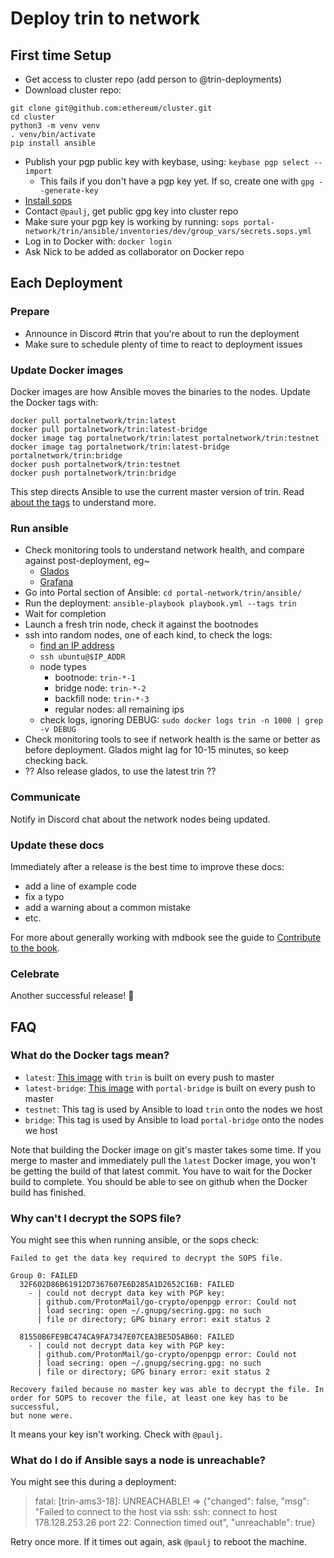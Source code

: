 # Deploy trin to network

## First time Setup
- Get access to cluster repo (add person to @trin-deployments)
- Download cluster repo:
```shell=
git clone git@github.com:ethereum/cluster.git
cd cluster
python3 -m venv venv
. venv/bin/activate
pip install ansible
```
- Publish your pgp public key with keybase, using: `keybase pgp select --import`
  - This fails if you don't have a pgp key yet. If so, create one with `gpg --generate-key`
- [Install sops](https://github.com/getsops/sops)
- Contact `@paulj`, get public gpg key into cluster repo
- Make sure your pgp key is working by running:
  ```sops portal-network/trin/ansible/inventories/dev/group_vars/secrets.sops.yml```
- Log in to Docker with: `docker login`
- Ask Nick to be added as collaborator on Docker repo

## Each Deployment

### Prepare
- Announce in Discord #trin that you're about to run the deployment
- Make sure to schedule plenty of time to react to deployment issues

### Update Docker images
Docker images are how Ansible moves the binaries to the nodes. Update the Docker tags with:
```shell=
docker pull portalnetwork/trin:latest
docker pull portalnetwork/trin:latest-bridge
docker image tag portalnetwork/trin:latest portalnetwork/trin:testnet
docker image tag portalnetwork/trin:latest-bridge portalnetwork/trin:bridge
docker push portalnetwork/trin:testnet
docker push portalnetwork/trin:bridge
```

This step directs Ansible to use the current master version of trin. Read [about the tags](#what-do-the-docker-tags-mean) to understand more.

### Run ansible
- Check monitoring tools to understand network health, and compare against post-deployment, eg~
    - [Glados](http://glados.ethportal.net/content/)
    - [Grafana](https://trin-bench.ethdevops.io/d/e23mBdEVk/trin-metrics?orgId=1)
- Go into Portal section of Ansible: `cd portal-network/trin/ansible/`
- Run the deployment: `ansible-playbook playbook.yml --tags trin`
- Wait for completion
- Launch a fresh trin node, check it against the bootnodes
- ssh into random nodes, one of each kind, to check the logs:
	- [find an IP address](https://github.com/ethereum/cluster/blob/master/portal-network/trin/ansible/inventories/dev/inventory.yml)
	- `ssh ubuntu@$IP_ADDR`
	- node types
		- bootnode: `trin-*-1`
		- bridge node: `trin-*-2`
		- backfill node: `trin-*-3`
		- regular nodes: all remaining ips
  - check logs, ignoring DEBUG: `sudo docker logs trin -n 1000 | grep -v DEBUG`
- Check monitoring tools to see if network health is the same or better as before deployment. Glados might lag for 10-15 minutes, so keep checking back.
- ?? Also release glados, to use the latest trin ??

### Communicate

Notify in Discord chat about the network nodes being updated.

### Update these docs

Immediately after a release is the best time to improve these docs:
- add a line of example code
- fix a typo
- add a warning about a common mistake
- etc.

For more about generally working with mdbook see the guide to [Contribute to
the book](/developers/contributing/book.md).

### Celebrate

Another successful release! 🎉

## FAQ
### What do the Docker tags mean?

- `latest`: [This image](https://github.com/ethereum/trin/blob/master/docker/Dockerfile) with `trin` is built on every push to master
- `latest-bridge`: [This image](https://github.com/ethereum/trin/blob/master/docker/Dockerfile.bridge) with `portal-bridge` is built on every push to master
- `testnet`: This tag is used by Ansible to load `trin` onto the nodes we host
- `bridge`: This tag is used by Ansible to load `portal-bridge` onto the nodes we host

Note that building the Docker image on git's master takes some time. If you merge to master and immediately pull the `latest` Docker image, you won't be getting the build of that latest commit. You have to wait for the Docker build to complete. You should be able to see on github when the Docker build has finished.

### Why can't I decrypt the SOPS file?

You might see this when running ansible, or the sops check:
```shell=
Failed to get the data key required to decrypt the SOPS file.

Group 0: FAILED
  32F602D86B61912D7367607E6D285A1D2652C16B: FAILED
    - | could not decrypt data key with PGP key:
      | github.com/ProtonMail/go-crypto/openpgp error: Could not
      | load secring: open ~/.gnupg/secring.gpg: no such
      | file or directory; GPG binary error: exit status 2

  81550B6FE9BC474CA9FA7347E07CEA3BE5D5AB60: FAILED
    - | could not decrypt data key with PGP key:
      | github.com/ProtonMail/go-crypto/openpgp error: Could not
      | load secring: open ~/.gnupg/secring.gpg: no such
      | file or directory; GPG binary error: exit status 2

Recovery failed because no master key was able to decrypt the file. In
order for SOPS to recover the file, at least one key has to be successful,
but none were.
```
It means your key isn't working. Check with `@paulj`.

### What do I do if Ansible says a node is unreachable?
You might see this during a deployment:
> fatal: [trin-ams3-18]: UNREACHABLE! => {"changed": false, "msg": "Failed to connect to the host via ssh: ssh: connect to host 178.128.253.26 port 22: Connection timed out", "unreachable": true}

Retry once more. If it times out again, ask `@paulj` to reboot the machine.
